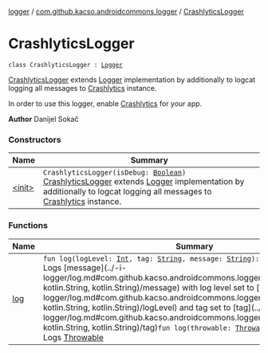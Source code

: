 [logger](../../index.md) / [com.github.kacso.androidcommons.logger](../index.md) / [CrashlyticsLogger](./index.md)

# CrashlyticsLogger

`class CrashlyticsLogger : `[`Logger`](../-logger/index.md)

[CrashlyticsLogger](./index.md) extends [Logger](../-logger/index.md) implementation by additionally to logcat logging all messages to
[Crashlytics](#) instance.

In order to use this logger, enable [Crashlytics](#) for your app.

**Author**
Danijel Sokač

### Constructors

| Name | Summary |
|---|---|
| [&lt;init&gt;](-init-.md) | `CrashlyticsLogger(isDebug: `[`Boolean`](https://kotlinlang.org/api/latest/jvm/stdlib/kotlin/-boolean/index.html)`)`<br>[CrashlyticsLogger](./index.md) extends [Logger](../-logger/index.md) implementation by additionally to logcat logging all messages to [Crashlytics](#) instance. |

### Functions

| Name | Summary |
|---|---|
| [log](log.md) | `fun log(logLevel: `[`Int`](https://kotlinlang.org/api/latest/jvm/stdlib/kotlin/-int/index.html)`, tag: `[`String`](https://kotlinlang.org/api/latest/jvm/stdlib/kotlin/-string/index.html)`, message: `[`String`](https://kotlinlang.org/api/latest/jvm/stdlib/kotlin/-string/index.html)`): `[`Unit`](https://kotlinlang.org/api/latest/jvm/stdlib/kotlin/-unit/index.html)<br>Logs [message](../-i-logger/log.md#com.github.kacso.androidcommons.logger.ILogger$log(kotlin.Int, kotlin.String, kotlin.String)/message) with log level set to [logLevel](../-i-logger/log.md#com.github.kacso.androidcommons.logger.ILogger$log(kotlin.Int, kotlin.String, kotlin.String)/logLevel) and tag set to [tag](../-i-logger/log.md#com.github.kacso.androidcommons.logger.ILogger$log(kotlin.Int, kotlin.String, kotlin.String)/tag)`fun log(throwable: `[`Throwable`](https://kotlinlang.org/api/latest/jvm/stdlib/kotlin/-throwable/index.html)`): `[`Unit`](https://kotlinlang.org/api/latest/jvm/stdlib/kotlin/-unit/index.html)<br>Logs [Throwable](https://kotlinlang.org/api/latest/jvm/stdlib/kotlin/-throwable/index.html) |
